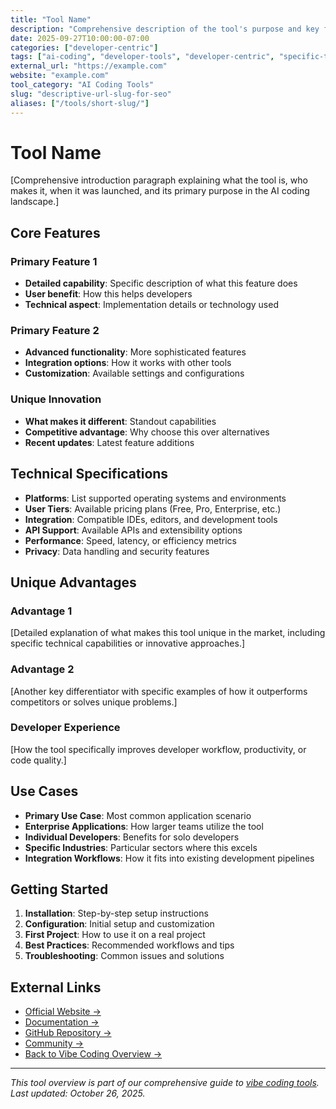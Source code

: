 ```yaml
---
title: "Tool Name"
description: "Comprehensive description of the tool's purpose and key features"
date: 2025-09-27T10:00:00-07:00
categories: ["developer-centric"]
tags: ["ai-coding", "developer-tools", "developer-centric", "specific-tag"]
external_url: "https://example.com"
website: "example.com"
tool_category: "AI Coding Tools"
slug: "descriptive-url-slug-for-seo"
aliases: ["/tools/short-slug/"]
---
```


# Tool Name

[Comprehensive introduction paragraph explaining what the tool is, who makes it, when it was launched, and its primary purpose in the AI coding landscape.]

## Core Features

### Primary Feature 1
- **Detailed capability**: Specific description of what this feature does
- **User benefit**: How this helps developers
- **Technical aspect**: Implementation details or technology used

### Primary Feature 2
- **Advanced functionality**: More sophisticated features
- **Integration options**: How it works with other tools
- **Customization**: Available settings and configurations

### Unique Innovation
- **What makes it different**: Standout capabilities
- **Competitive advantage**: Why choose this over alternatives
- **Recent updates**: Latest feature additions

## Technical Specifications

- **Platforms**: List supported operating systems and environments
- **User Tiers**: Available pricing plans (Free, Pro, Enterprise, etc.)
- **Integration**: Compatible IDEs, editors, and development tools
- **API Support**: Available APIs and extensibility options
- **Performance**: Speed, latency, or efficiency metrics
- **Privacy**: Data handling and security features

## Unique Advantages

### Advantage 1
[Detailed explanation of what makes this tool unique in the market, including specific technical capabilities or innovative approaches.]

### Advantage 2
[Another key differentiator with specific examples of how it outperforms competitors or solves unique problems.]

### Developer Experience
[How the tool specifically improves developer workflow, productivity, or code quality.]

## Use Cases

- **Primary Use Case**: Most common application scenario
- **Enterprise Applications**: How larger teams utilize the tool
- **Individual Developers**: Benefits for solo developers
- **Specific Industries**: Particular sectors where this excels
- **Integration Workflows**: How it fits into existing development pipelines

## Getting Started

1. **Installation**: Step-by-step setup instructions
2. **Configuration**: Initial setup and customization
3. **First Project**: How to use it on a real project
4. **Best Practices**: Recommended workflows and tips
5. **Troubleshooting**: Common issues and solutions

## External Links

- [Official Website →](https://example.com)
- [Documentation →](https://docs.example.com)
- [GitHub Repository →](https://github.com/example/repo)
- [Community →](https://community.example.com)
- [Back to Vibe Coding Overview →](/posts/vibe-coding-revolution/)

---

*This tool overview is part of our comprehensive guide to [vibe coding tools](/posts/vibe-coding-revolution/). Last updated: October 26, 2025.*
